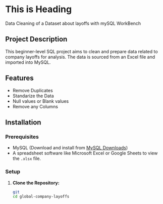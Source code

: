 # This is Heading

Data Cleaning of a Dataset about layoffs with mySQL WorkBench

## Project Description

This beginner-level SQL project aims to clean and prepare data related to company layoffs for analysis. The data is sourced from an Excel file and imported into MySQL.

## Features
- Remove Duplicates
- Standarize the Data
- Null values or Blank values
- Remove any Columns

## Installation

### Prerequisites

- MySQL (Download and install from [MySQL Downloads](https://dev.mysql.com/downloads/))
- A spreadsheet software like Microsoft Excel or Google Sheets to view the `.xlsx` file.

### Setup

1. **Clone the Repository:**
   ```bash
   git 
   cd global-company-layoffs
  



